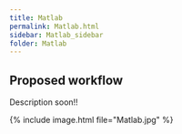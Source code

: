 ```yaml
---
title: Matlab
permalink: Matlab.html
sidebar: Matlab_sidebar
folder: Matlab
---
```


## Proposed workflow 

Description soon!!


{% include image.html file="Matlab.jpg" %}


